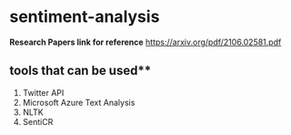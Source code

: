 # sentiment-analysis
**Research Papers link for reference**
https://arxiv.org/pdf/2106.02581.pdf
## tools that can be used**
1. Twitter API
2. Microsoft Azure Text Analysis
3. NLTK
4. SentiCR
